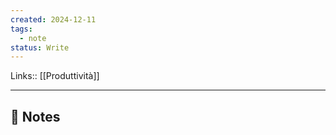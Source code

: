 ```yaml
---
created: 2024-12-11
tags:
  - note
status: Write
---
```

Links:: [[Produttività]]

---

## 📝 Notes


